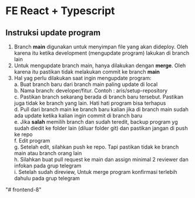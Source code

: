 # FE React + Typescript

## Instruksi update program
 1. Branch **main** digunakan untuk menyimpan file yang akan dideploy. Oleh karena itu ketika development (mengupdate program) lakukan di branch lain
 2. Untuk mengupdate branch main, hanya dilakukan dengan **merge**. Oleh karena itu pastikan tidak melakukan commit ke branch **main**
 3. Hal yag perlu dilakukan saat ingin mengupdate program:<br>
    a. Buat branch baru dari branch main paling update di local<br>
    b. Nama branch: developer/fitur. Contoh : aris/setup-repository<br>
    c. Pastikan branch sekarang berada di branch baru tersebut. Pastikan juga tidak ke branch yang lain. Hati hati program bisa terhapus<br>
    d. Pull dari branch main ke branch baru kalian jika di branch main sudah ada update ketika kalian ingin commit di branch baru<br>
    e. Jika **salah** memilih branch dan sudah teredit, backup program yg sudah diedit ke folder lain (diluar folder git) dan pastikan jangan di push ke repo<br>
    f. Edit program<br>
    g. Setelah edit, silahkan push ke repo. Tapi pastikan tidak ke branch main atau branch orang lain<br>
    h. Silahkan buat pull request ke main dan assign minimal 2 reviewer dan infokan pada grup telegram<br>
    i. Setelah sudah direview, Untuk merge program konfirmasi terlebih dahulu pada grup telegram<br>

"# frontend-8" 
